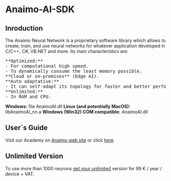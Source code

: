# Anaimo-AI-SDK

## Inroduction
The Anaimo Neural Network is a proprietary software library which allows to create, train, and use neural networks for whatever application developed in C/C++, C#, VB.NET and more. Its main characteristics are:

<pre>
**Optimized:**
- For computational high speed.
- To dynamically consume the least memory possible.
**Cloud or on-premises** (Edge AI).
**Auto adaptative:**
- It can self-adapt its topology for faster and better performance, like the human brain.
**Unlimited:**
- In RAM and CPU.
</pre>

**Windows:** file AnaimoAI.dll
**Linux (and potentially MacOS):** libAnaimoAI_nn.a
**Windows (Win32) COM compatible:** AnaimoAI.dll

## User`s Guide
Visit our Academy on [Anaimo web site](https://anaimo.com/academy/) or click [here](https://anaimo.com/academy/neural-networks-users-guide/neural-networks-users-guide/).

## Unlimited Version
To use more than 1000 neurons [get your unlimited](https://anaimo.com/shop/) version for 99 € / year / device + VAT.

